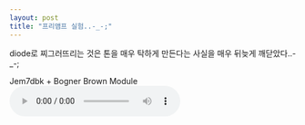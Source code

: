 ```yaml
---
layout: post
title: "프리앰프 실험..-_-;"
---
```


diode로 찌그러뜨리는 것은 톤을 매우 탁하게 만든다는 사실을 매우 뒤늦게 깨닫았다..-_-;

Jem7dbk + Bogner Brown Module
<audio src="/assets/images/826d571484ac465e7701cc408d91b74b.mp3" controls preload></audio>



